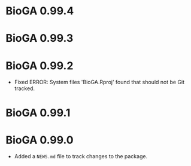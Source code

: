 # BioGA 0.99.4

# BioGA 0.99.3

# BioGA 0.99.2

* Fixed ERROR: System files 'BioGA.Rproj' found that should not be Git tracked.

# BioGA 0.99.1

# BioGA 0.99.0

* Added a `NEWS.md` file to track changes to the package.
